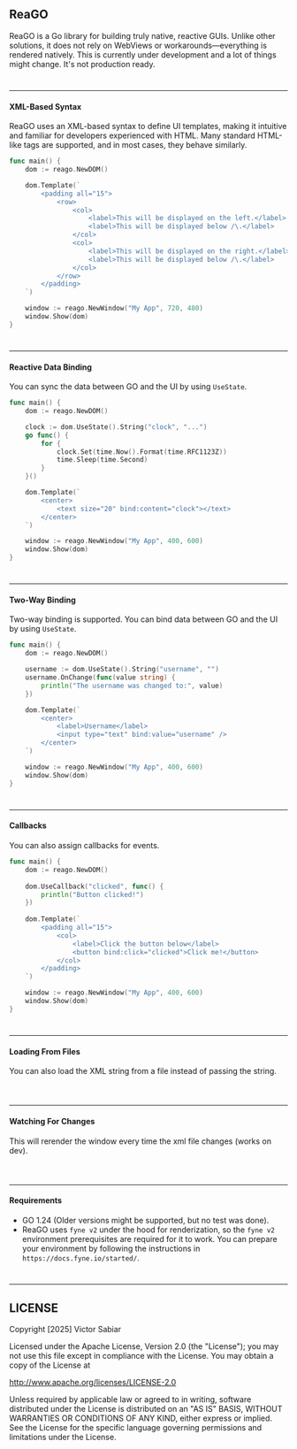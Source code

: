 ## ReaGO
ReaGO is a Go library for building truly native, reactive GUIs. Unlike other solutions, it does not rely on WebViews or workarounds—everything is rendered natively.
This is currently under development and a lot of things might change. It's not production ready.

#
---
#### XML-Based Syntax
ReaGO uses an XML-based syntax to define UI templates, making it intuitive and familiar for developers experienced with HTML. Many standard HTML-like tags are supported, and in most cases, they behave similarly.
``` go
func main() {
	dom := reago.NewDOM()

	dom.Template(`
		<padding all="15">
			<row>
				<col>
					<label>This will be displayed on the left.</label>
					<label>This will be displayed below /\.</label>
				</col>
				<col>
					<label>This will be displayed on the right.</label>
					<label>This will be displayed below /\.</label>
				</col>
			</row>
		</padding>
	`)

	window := reago.NewWindow("My App", 720, 480)
	window.Show(dom)
}
```

#
---
#### Reactive Data Binding
You can sync the data between GO and the UI by using `UseState`.
``` go
func main() {
	dom := reago.NewDOM()

	clock := dom.UseState().String("clock", "...")
	go func() {
		for {
			clock.Set(time.Now().Format(time.RFC1123Z))
			time.Sleep(time.Second)
		}
	}()

	dom.Template(`
		<center>
			<text size="20" bind:content="clock"></text>
		</center>
	`)

	window := reago.NewWindow("My App", 400, 600)
	window.Show(dom)
}
```

#
---
#### Two-Way Binding
Two-way binding is supported. You can bind data between GO and the UI by using `UseState`.
``` go
func main() {
	dom := reago.NewDOM()

	username := dom.UseState().String("username", "")
	username.OnChange(func(value string) {
		println("The username was changed to:", value)
	})

	dom.Template(`
		<center>
			<label>Username</label>
			<input type="text" bind:value="username" />
		</center>
	`)

	window := reago.NewWindow("My App", 400, 600)
	window.Show(dom)
}
```

#
---
#### Callbacks
You can also assign callbacks for events.
``` go
func main() {
	dom := reago.NewDOM()
	
	dom.UseCallback("clicked", func() {
		println("Button clicked!")
	})
	
	dom.Template(`
		<padding all="15">
			<col>
				<label>Click the button below</label>
				<button bind:click="clicked">Click me!</button>
			</col>
		</padding>
	`)

	window := reago.NewWindow("My App", 400, 600)
	window.Show(dom)
}
```

#
#
#
---
#### Loading From Files
You can also load the XML string from a file instead of passing the string.
```

```

#
#
#
---
#### Watching For Changes
This will rerender the window every time the xml file changes (works on dev).
```

```

#
#
#
---
#### Requirements
- GO 1.24 (Older versions might be supported, but no test was done).
- ReaGO uses `fyne v2` under the hood for renderization, so the `fyne v2` environment prerequisites are required for it to work. You can prepare your environment by following the instructions in `https://docs.fyne.io/started/`.

#
#
#
---
## LICENSE
Copyright [2025] Victor Sabiar

Licensed under the Apache License, Version 2.0 (the "License");
you may not use this file except in compliance with the License.
You may obtain a copy of the License at

http://www.apache.org/licenses/LICENSE-2.0

Unless required by applicable law or agreed to in writing, software
distributed under the License is distributed on an "AS IS" BASIS,
WITHOUT WARRANTIES OR CONDITIONS OF ANY KIND, either express or implied.
See the License for the specific language governing permissions and
limitations under the License.